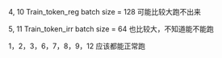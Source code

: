 4, 10 Train_token_reg  batch size = 128 可能比较大跑不出来

5, 11 Train_token_irr batch size = 64 也比较大，不知道能不能跑

1，2，3，6，7，8，9，12 应该都能正常跑





